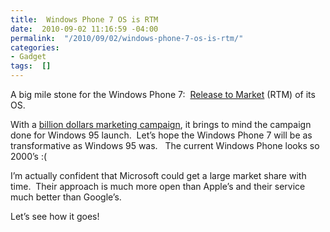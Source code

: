 ```yaml
---
title:  Windows Phone 7 OS is RTM
date:  2010-09-02 11:16:59 -04:00
permalink:  "/2010/09/02/windows-phone-7-os-is-rtm/"
categories:
- Gadget
tags:  []
---
```

<p>A big mile stone for the Windows Phone 7:&#160; <a href="http://windowsteamblog.com/windows_phone/b/windowsphone/archive/2010/09/01/windows-phone-7-released-to-manufacturing.aspx">Release to Market</a> (RTM) of its OS.</p>  <p>With a <a href="http://www.zdnet.com/blog/microsoft/a-billion-to-launch-windows-phone-7-i-bet-microsoft-is-paying-a-lot-more/7238">billion dollars marketing campaign</a>, it brings to mind the campaign done for Windows 95 launch.&#160; Let’s hope the Windows Phone 7 will be as transformative as Windows 95 was.&#160;&#160; The current Windows Phone looks so 2000’s :(</p>  <p>I’m actually confident that Microsoft could get a large market share with time.&#160; Their approach is much more open than Apple’s and their service much better than Google’s.</p>  <p>Let’s see how it goes!</p>